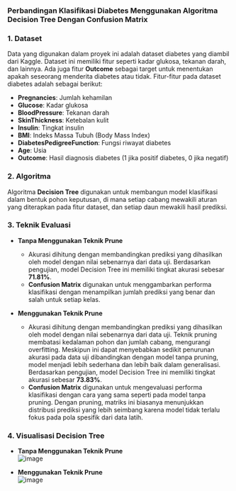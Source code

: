 ### Perbandingan Klasifikasi Diabetes Menggunakan Algoritma Decision Tree Dengan Confusion Matrix 

### 1. Dataset  
Data yang digunakan dalam proyek ini adalah dataset diabetes yang diambil dari Kaggle. Dataset ini memiliki fitur seperti kadar glukosa, tekanan darah, dan lainnya. Ada juga fitur **Outcome** sebagai target untuk menentukan apakah seseorang menderita diabetes atau tidak. Fitur-fitur pada dataset diabetes adalah sebagai berikut:
- **Pregnancies**: Jumlah kehamilan
- **Glucose**: Kadar glukosa
- **BloodPressure**: Tekanan darah
- **SkinThickness**: Ketebalan kulit
- **Insulin**: Tingkat insulin
- **BMI**: Indeks Massa Tubuh (Body Mass Index)
- **DiabetesPedigreeFunction**: Fungsi riwayat diabetes
- **Age**: Usia
- **Outcome**: Hasil diagnosis diabetes (1 jika positif diabetes, 0 jika negatif)

### 2. Algoritma  
Algoritma **Decision Tree** digunakan untuk membangun model klasifikasi dalam bentuk pohon keputusan, di mana setiap cabang mewakili aturan yang diterapkan pada fitur dataset, dan setiap daun mewakili hasil prediksi.

### 3. Teknik Evaluasi  
- **Tanpa Menggunakan Teknik Prune**
  - Akurasi dihitung dengan membandingkan prediksi yang dihasilkan oleh model dengan nilai sebenarnya dari data uji. Berdasarkan pengujian, model Decision Tree ini memiliki tingkat akurasi sebesar **71.81%**.
  - **Confusion Matrix** digunakan untuk menggambarkan performa klasifikasi dengan menampilkan jumlah prediksi yang benar dan salah untuk setiap kelas.

- **Menggunakan Teknik Prune**
  - Akurasi dihitung dengan membandingkan prediksi yang dihasilkan oleh model dengan nilai sebenarnya dari data uji. Teknik pruning membatasi kedalaman pohon dan jumlah cabang, mengurangi overfitting. Meskipun ini dapat menyebabkan sedikit penurunan akurasi pada data uji dibandingkan dengan model tanpa pruning, model menjadi lebih sederhana dan lebih baik dalam generalisasi. Berdasarkan pengujian, model Decision Tree ini memiliki tingkat akurasi sebesar **73.83%**.
  - **Confusion Matrix** digunakan untuk mengevaluasi performa klasifikasi dengan cara yang sama seperti pada model tanpa pruning. Dengan pruning, matriks ini biasanya menunjukkan distribusi prediksi yang lebih seimbang karena model tidak terlalu fokus pada pola spesifik dari data latih.

### 4. Visualisasi Decision Tree  
- **Tanpa Menggunakan Teknik Prune**  
  ![image](https://github.com/user-attachments/assets/a4c38b52-7e76-45a7-a184-6a904d394b58)

- **Menggunakan Teknik Prune**  
  ![image](https://github.com/user-attachments/assets/cf56fc29-5ff4-4eb0-8ceb-253321a05be1)
